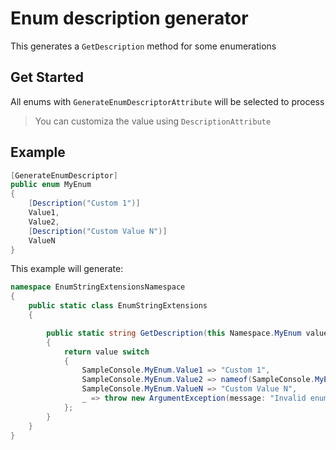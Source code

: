 # Enum description generator

This generates a `GetDescription` method for some enumerations

## Get Started

All enums with `GenerateEnumDescriptorAttribute` will be selected to process 

> You can customiza the value using `DescriptionAttribute`

## Example

```csharp
[GenerateEnumDescriptor]
public enum MyEnum
{
    [Description("Custom 1")]
    Value1,
    Value2,
    [Description("Custom Value N")]
    ValueN
}
```

This example will generate:

```csharp
namespace EnumStringExtensionsNamespace
{
    public static class EnumStringExtensions
    {      

        public static string GetDescription(this Namespace.MyEnum value)
        {
            return value switch
            {
                SampleConsole.MyEnum.Value1 => "Custom 1",
                SampleConsole.MyEnum.Value2 => nameof(SampleConsole.MyEnum.Value2),
                SampleConsole.MyEnum.ValueN => "Custom Value N",
                _ => throw new ArgumentException(message: "Invalid enum value", paramName: nameof(value))
            };
        }
    }
}
```